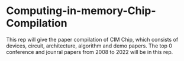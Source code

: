 # Computing-in-memory-Chip-Compilation
This rep will give the paper compilation of CIM Chip, which consists of devices, circuit, architecture, algorithm and demo papers. The top 0 conference and jounral papers from 2008 to 2022 will be in this rep.
